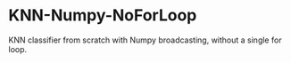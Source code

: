 # KNN-Numpy-NoForLoop
KNN classifier from scratch with Numpy broadcasting, without a single for loop.

